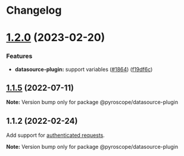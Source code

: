# Changelog

# [1.2.0](https://github.com/pyroscope-io/pyroscope/compare/@pyroscope/datasource-plugin@1.1.5...@pyroscope/datasource-plugin@1.2.0) (2023-02-20)


### Features

* **datasource-plugin:** support variables ([#1864](https://github.com/pyroscope-io/pyroscope/issues/1864)) ([f19df6c](https://github.com/pyroscope-io/pyroscope/commit/f19df6c72f265f3147428109dda17123d3079321))


## [1.1.5](https://github.com/pyroscope-io/pyroscope/compare/@pyroscope/datasource-plugin@1.1.4...@pyroscope/datasource-plugin@1.1.5) (2022-07-11)

**Note:** Version bump only for package @pyroscope/datasource-plugin


## 1.1.2 (2022-02-24)
Add support for [authenticated requests](https://github.com/pyroscope-io/pyroscope/pull/844).

**Note:** Version bump only for package @pyroscope/datasource-plugin

